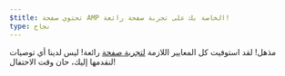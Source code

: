 ```yaml
---
$title: تحتوي صفحة AMP الخاصة بك على تجربة صفحة رائعة!
type: نجاح
---
```


مذهل! لقد استوفيت كل المعايير اللازمة [لتجربة صفحة](https://developers.google.com/search/docs/guides/page-experience) رائعة! ليس لدينا أي توصيات لنقدمها إليك، حان وقت الاحتفال!
